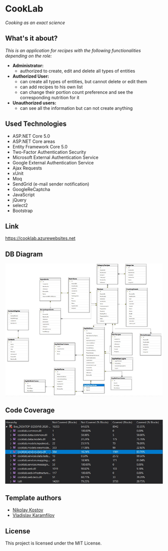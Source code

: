 # CookLab
*Cooking as an exact science*

## What's it about?
*This is an application for recipes with the following functionalities depending on the role:*

- **Administrator:**
    - authorized to create, edit and delete all types of entities
- **Authorized User:**
    - can create all types of entities, but cannot delete or edit them
    - can add recipes to his own list
    - can change their portion count preference and see the corresponding nutrition for it
- **Unauthorized users:**
    - can see all the information but can not create anything

## Used Technologies

- ASP.NET Core 5.0
- ASP.NET Core areas
- Entity Framework Core 5.0
- Two-Factor Authentication Security
- Microsoft External Authentication Service
- Google External Authentication Service
- Ajax Requests
- xUnit
- Moq
- SendGrid (e-mail sender notification)
- GoogleReCaptcha
- JavaScript
- jQuery
- select2
- Bootstrap

## Link
https://cooklab.azurewebsites.net

## DB Diagram
![](https://github.com/EvaDoychinova/CookLab/blob/master/DatabaseDiagram.jpg)

## Code Coverage
![](https://github.com/EvaDoychinova/CookLab/blob/master/CodeCoverageAll.jpg)

## Template authors

- [Nikolay Kostov](https://github.com/NikolayIT)
- [Vladislav Karamfilov](https://github.com/vladislav-karamfilov)

## License

This project is licensed under the MIT License.
